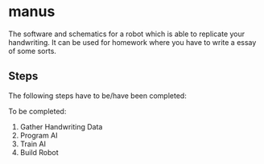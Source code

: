# manus
The software and schematics for a robot which is able to replicate your handwriting. It can be used for homework where you have to write a essay of some sorts.

## Steps

The following steps have to be/have been completed:

To be completed:
1. Gather Handwriting Data
2. Program AI
3. Train AI
4. Build Robot
